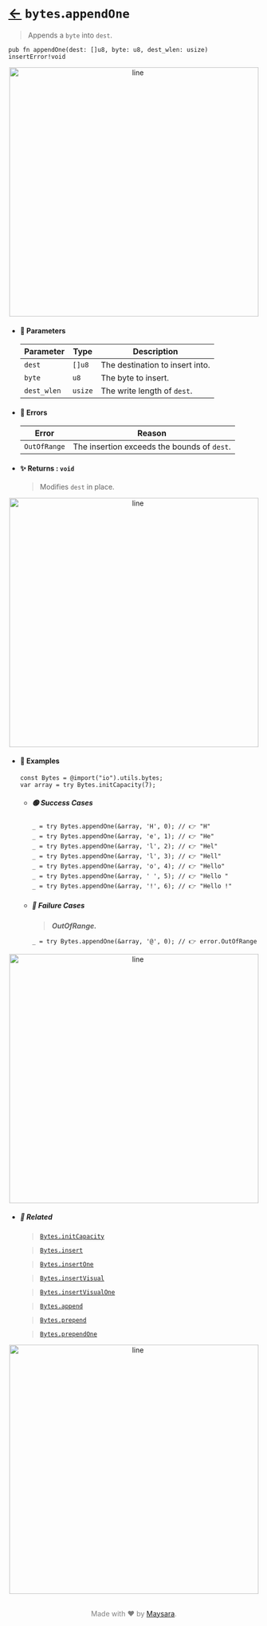 # [←](../bytes.md) `bytes`.`appendOne`

> Appends a `byte` into `dest`.

```zig
pub fn appendOne(dest: []u8, byte: u8, dest_wlen: usize) insertError!void
```


<div align="center">
<img src="https://raw.githubusercontent.com/Super-ZIG/io/refs/heads/main/dist/img/md/line.png" alt="line" style="width:500px;"/>
</div>

- #### 🧩 Parameters

    | Parameter   | Type    | Description                     |
    | ----------- | ------- | ------------------------------- |
    | `dest`      | `[]u8`  | The destination to insert into. |
    | `byte`      | `u8`    | The byte to insert.             |
    | `dest_wlen` | `usize` | The write length of `dest`.     |

- #### 🚫 Errors

    | Error        | Reason                                      |
    | ------------ | ------------------------------------------- |
    | `OutOfRange` | The insertion exceeds the bounds of `dest`. |

- #### ✨ Returns : `void`

    > Modifies `dest` in place.

<div align="center">
<img src="https://raw.githubusercontent.com/Super-ZIG/io/refs/heads/main/dist/img/md/line.png" alt="line" style="width:500px;"/>
</div>

- #### 🧪 Examples

    ```zig
    const Bytes = @import("io").utils.bytes;
    var array = try Bytes.initCapacity(7);
    ```

    - ##### 🟢 Success Cases

        ```zig
        _ = try Bytes.appendOne(&array, 'H', 0); // 👉 "H"
        _ = try Bytes.appendOne(&array, 'e', 1); // 👉 "He"
        _ = try Bytes.appendOne(&array, 'l', 2); // 👉 "Hel"
        _ = try Bytes.appendOne(&array, 'l', 3); // 👉 "Hell"
        _ = try Bytes.appendOne(&array, 'o', 4); // 👉 "Hello"
        _ = try Bytes.appendOne(&array, ' ', 5); // 👉 "Hello "
        _ = try Bytes.appendOne(&array, '!', 6); // 👉 "Hello !"
        ```

    - ##### 🔴 Failure Cases

        > **_OutOfRange._**

        ```zig
        _ = try Bytes.appendOne(&array, '@', 0); // 👉 error.OutOfRange
        ```

<div align="center">
<img src="https://raw.githubusercontent.com/Super-ZIG/io/refs/heads/main/dist/img/md/line.png" alt="line" style="width:500px;"/>
</div>

- ##### 🔗 Related

  > [`Bytes.initCapacity`](./initCapacity.md)

  > [`Bytes.insert`](./insert.md)

  > [`Bytes.insertOne`](./insertOne.md)

  > [`Bytes.insertVisual`](./insertVisual.md)

  > [`Bytes.insertVisualOne`](./insertVisualOne.md)

  > [`Bytes.append`](./append.md)

  > [`Bytes.prepend`](./prepend.md)

  > [`Bytes.prependOne`](./prependOne.md)

<div align="center">
<img src="https://raw.githubusercontent.com/Super-ZIG/io/refs/heads/main/dist/img/md/line.png" alt="line" style="width:500px;"/>
</div>

<p align="center" style="color:grey;"><br />Made with ❤️ by <a href="http://github.com/maysara-elshewehy" target="blank">Maysara</a>.</p>